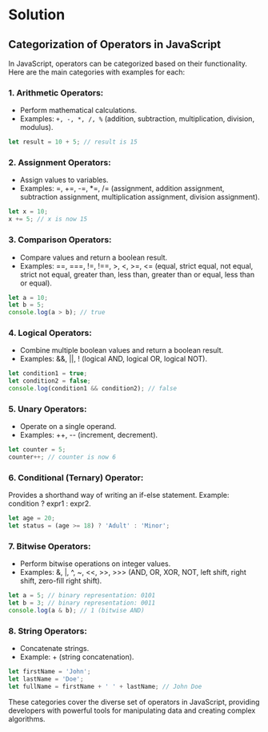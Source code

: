 # Solution
## Categorization of Operators in JavaScript

In JavaScript, operators can be categorized based on their functionality. Here are the main categories with examples for each:

### 1. **Arithmetic Operators:**
   - Perform mathematical calculations.
   - Examples: `+, -, *, /, %` (addition, subtraction, multiplication, division, modulus).

   ```javascript
   let result = 10 + 5; // result is 15
```
### 2. Assignment Operators:
- Assign values to variables.
- Examples: =, +=, -=, *=, /= (assignment, addition assignment, subtraction assignment, multiplication assignment, division assignment).

```javascript
let x = 10;
x += 5; // x is now 15
```
### 3. Comparison Operators:
- Compare values and return a boolean result.
- Examples: ==, ===, !=, !==, >, <, >=, <= (equal, strict equal, not equal, strict not equal, greater than, less than, greater than or equal, less than or equal).
```javascript
let a = 10;
let b = 5;
console.log(a > b); // true
```
### 4. Logical Operators:
- Combine multiple boolean values and return a boolean result.
- Examples: &&, ||, ! (logical AND, logical OR, logical NOT).
```javascript
let condition1 = true;
let condition2 = false;
console.log(condition1 && condition2); // false
```
### 5. Unary Operators:
- Operate on a single operand.
- Examples: ++, -- (increment, decrement).
```javascript
let counter = 5;
counter++; // counter is now 6
```
### 6. Conditional (Ternary) Operator:
Provides a shorthand way of writing an if-else statement.
Example: condition ? expr1 : expr2.
```javascript
let age = 20;
let status = (age >= 18) ? 'Adult' : 'Minor';
```
### 7. Bitwise Operators:
- Perform bitwise operations on integer values.
- Examples: &, |, ^, ~, <<, >>, >>> (AND, OR, XOR, NOT, left shift, right shift, zero-fill right shift).
```javascript
let a = 5; // binary representation: 0101
let b = 3; // binary representation: 0011
console.log(a & b); // 1 (bitwise AND)
```
### 8. String Operators:
- Concatenate strings.
- Example: + (string concatenation).
```javascript
let firstName = 'John';
let lastName = 'Doe';
let fullName = firstName + ' ' + lastName; // John Doe 
```

These categories cover the diverse set of operators in JavaScript, providing developers with powerful tools for manipulating data and creating complex algorithms.
